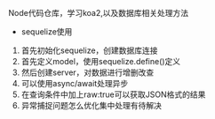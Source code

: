 Node代码仓库，学习koa2,以及数据库相关处理方法

* sequelize使用
1. 首先初始化sequelize，创建数据库连接
2. 首先定义model，使用sequelize.define()定义
3. 然后创建server，对数据进行增删改查
4. 可以使用async/await处理异步
5. 在查询条件中加上raw:true可以获取JSON格式的结果
6. 异常捕捉问题怎么优化集中处理有待解决